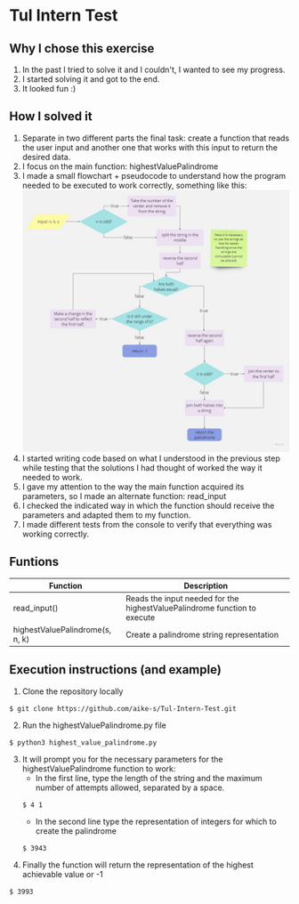 # Tul Intern Test
## Why I chose this exercise
1. In the past I tried to solve it and I couldn't, I wanted to see my progress.
2. I started solving it and got to the end.
3. It looked fun :)

## How I solved it
1. Separate in two different parts the final task: create a function that reads the user input and another one that works with this input to return the desired data.
2. I focus on the main function: highestValuePalindrome
3. I made a small flowchart + pseudocode to understand how the program needed to be executed to work correctly, something like this:
![My Image](palindrome_flowchart.jpg)
4. I started writing code based on what I understood in the previous step while testing that the solutions I had thought of worked the way it needed to work.
5. I gave my attention to the way the main function acquired its parameters, so I made an alternate function: read_input
6. I checked the indicated way in which the function should receive the parameters and adapted them to my function.
7. I made different tests from the console to verify that everything was working correctly.


## Funtions

|  Function       | Description                                            
|----------------|-------------------------------|
|read_input() |	Reads the input needed for the 			highestValuePalindrome function to execute           |
|highestValuePalindrome(s, n, k)          |Create a palindrome string representation          |



## Execution instructions (and example)

1.  Clone the repository locally  
```
$ git clone https://github.com/aike-s/Tul-Intern-Test.git
```
2. Run the highestValuePalindrome.py file
```
$ python3 highest_value_palindrome.py 
```
3. It will prompt you for the necessary parameters for the highestValuePalindrome function to work:
	- In the first line, type the length of the string and the maximum number of attempts allowed, separated by a space.
	```
	$ 4 1
	```
	- In the second line type the representation of integers for which to create the palindrome
	```
	$ 3943
	```
4. Finally the function will return the representation of the highest achievable value or -1
```
$ 3993
```

